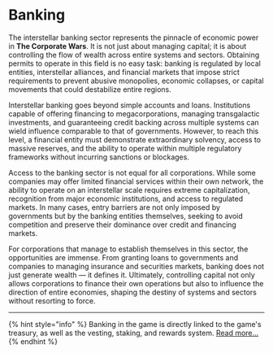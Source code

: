 # Banking

The interstellar banking sector represents the pinnacle of economic power in **The Corporate Wars**. It is not just about managing capital; it is about controlling the flow of wealth across entire systems and sectors. Obtaining permits to operate in this field is no easy task: banking is regulated by local entities, interstellar alliances, and financial markets that impose strict requirements to prevent abusive monopolies, economic collapses, or capital movements that could destabilize entire regions.

Interstellar banking goes beyond simple accounts and loans. Institutions capable of offering financing to megacorporations, managing transgalactic investments, and guaranteeing credit backing across multiple systems can wield influence comparable to that of governments. However, to reach this level, a financial entity must demonstrate extraordinary solvency, access to massive reserves, and the ability to operate within multiple regulatory frameworks without incurring sanctions or blockages.

Access to the banking sector is not equal for all corporations. While some companies may offer limited financial services within their own network, the ability to operate on an interstellar scale requires extreme capitalization, recognition from major economic institutions, and access to regulated markets. In many cases, entry barriers are not only imposed by governments but by the banking entities themselves, seeking to avoid competition and preserve their dominance over credit and financing markets.

For corporations that manage to establish themselves in this sector, the opportunities are immense. From granting loans to governments and companies to managing insurance and securities markets, banking does not just generate wealth — it defines it. Ultimately, controlling capital not only allows corporations to finance their own operations but also to influence the direction of entire economies, shaping the destiny of systems and sectors without resorting to force.

***

{% hint style="info" %}
Banking in the game is directly linked to the game's treasury, as well as the vesting, staking, and rewards system. [Read more...](../../../tokenomics/treasury/in-game-banking.md)
{% endhint %}
